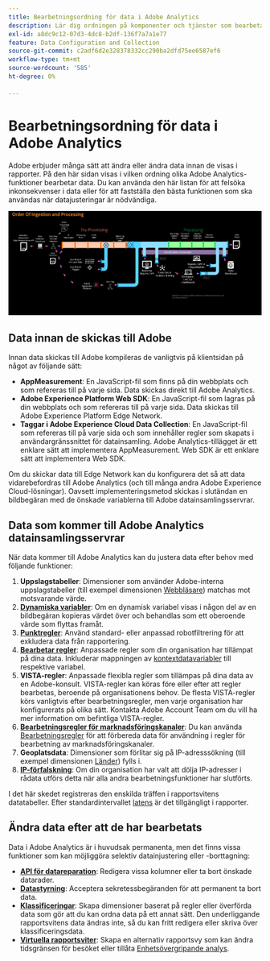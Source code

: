 ```yaml
---
title: Bearbetningsordning för data i Adobe Analytics
description: Lär dig ordningen på komponenter och tjänster som bearbetar data i Adobe Analytics.
exl-id: a8dc9c12-07d3-4dc8-b2df-136f7a7a1e77
feature: Data Configuration and Collection
source-git-commit: c2adf6d2e328378332cc290ba2dfd75ee6587ef6
workflow-type: tm+mt
source-wordcount: '585'
ht-degree: 0%

---
```


# Bearbetningsordning för data i Adobe Analytics

Adobe erbjuder många sätt att ändra eller ändra data innan de visas i rapporter. På den här sidan visas i vilken ordning olika Adobe Analytics-funktioner bearbetar data. Du kan använda den här listan för att felsöka inkonsekvenser i data eller för att fastställa den bästa funktionen som ska användas när datajusteringar är nödvändiga.

![Behandlingsorder](assets/processing-order.png)

## Data innan de skickas till Adobe

Innan data skickas till Adobe kompileras de vanligtvis på klientsidan på något av följande sätt:

* **AppMeasurement**: En JavaScript-fil som finns på din webbplats och som refereras till på varje sida. Data skickas direkt till Adobe Analytics.
* **Adobe Experience Platform Web SDK**: En JavaScript-fil som lagras på din webbplats och som refereras till på varje sida. Data skickas till Adobe Experience Platform Edge Network.
* **Taggar i Adobe Experience Cloud Data Collection**: En JavaScript-fil som refereras till på varje sida och som innehåller regler som skapats i användargränssnittet för datainsamling. Adobe Analytics-tillägget är ett enklare sätt att implementera AppMeasurement. Web SDK är ett enklare sätt att implementera Web SDK.

Om du skickar data till Edge Network kan du konfigurera det så att data vidarebefordras till Adobe Analytics (och till många andra Adobe Experience Cloud-lösningar). Oavsett implementeringsmetod skickas i slutändan en bildbegäran med de önskade variablerna till Adobe datainsamlingsservrar.

## Data som kommer till Adobe Analytics datainsamlingsservrar

När data kommer till Adobe Analytics kan du justera data efter behov med följande funktioner:

1. **Uppslagstabeller**: Dimensioner som använder Adobe-interna uppslagstabeller (till exempel dimensionen [Webbläsare](/help/components/dimensions/browser.md)) matchas mot motsvarande värde.
2. [**Dynamiska variabler**](/help/implement/vars/page-vars/dynamic-variables.md): Om en dynamisk variabel visas i någon del av en bildbegäran kopieras värdet över och behandlas som ett oberoende värde som flyttas framåt.
3. [**Punktregler**](/help/admin/admin/c-manage-report-suites/c-edit-report-suites/general/bot-removal/bot-rules.md): Använd standard- eller anpassad robotfiltrering för att exkludera data från rapportering.
4. [**Bearbetar regler**](/help/admin/admin/c-manage-report-suites/c-edit-report-suites/general/processing-rules/pr-overview.md): Anpassade regler som din organisation har tillämpat på dina data. Inkluderar mappningen av [kontextdatavariabler](/help/implement/vars/page-vars/contextdata.md) till respektive variabel.
5. **VISTA-regler**: Anpassade flexibla regler som tillämpas på dina data av en Adobe-konsult. VISTA-regler kan köras före eller efter att regler bearbetas, beroende på organisationens behov. De flesta VISTA-regler körs vanligtvis efter bearbetningsregler, men varje organisation har konfigurerats på olika sätt. Kontakta Adobe Account Team om du vill ha mer information om befintliga VISTA-regler.
6. [**Bearbetningsregler för marknadsföringskanaler**](/help/admin/admin/c-manage-report-suites/c-edit-report-suites/marketing-channels/c-rules.md): Du kan använda [Bearbetningsregler](/help/admin/admin/c-manage-report-suites/c-edit-report-suites/general/processing-rules/pr-overview.md) för att förbereda data för användning i regler för bearbetning av marknadsföringskanaler.
7. **Geoplatsdata**: Dimensioner som förlitar sig på IP-adresssökning (till exempel dimensionen [Länder](/help/components/dimensions/countries.md)) fylls i.
8. [**IP-förfalskning**](/help/admin/admin/c-manage-report-suites/c-edit-report-suites/general/general-acct-settings-admin.md): Om din organisation har valt att dölja IP-adresser i rådata utförs detta när alla andra bearbetningsfunktioner har slutförts.

I det här skedet registreras den enskilda träffen i rapportsvitens datatabeller. Efter standardintervallet [latens](latency.md) är det tillgängligt i rapporter.

## Ändra data efter att de har bearbetats

Data i Adobe Analytics är i huvudsak permanenta, men det finns vissa funktioner som kan möjliggöra selektiv datainjustering eller -borttagning:

* [**API för datareparation**](https://developer.adobe.com/analytics-apis/docs/2.0/guides/endpoints/data-repair/): Redigera vissa kolumner eller ta bort önskade datarader.
* [**Datastyrning**](/help/admin/admin/c-data-governance/an-gdpr-workflow.md): Acceptera sekretessbegäranden för att permanent ta bort data.
* [**Klassificeringar**](/help/components/classifications/classifications-overview.md): Skapa dimensioner baserat på regler eller överförda data som gör att du kan ordna data på ett annat sätt. Den underliggande rapportsvitens data ändras inte, så du kan fritt redigera eller skriva över klassificeringsdata.
* [**Virtuella rapportsviter**](/help/components/vrs/vrs-about.md): Skapa en alternativ rapportsvy som kan ändra tidsgränsen för besöket eller tillåta [Enhetsövergripande analys](/help/components/cda/overview.md).
